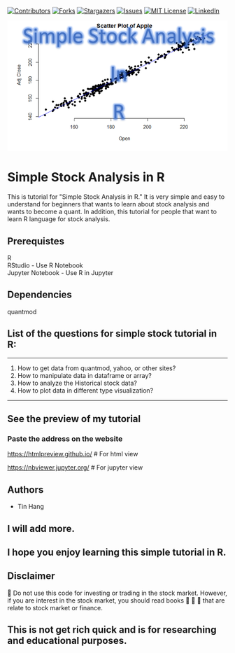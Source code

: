 
[![Contributors][contributors-shield]][contributors-url]
[![Forks][forks-shield]][forks-url]
[![Stargazers][stars-shield]][stars-url]
[![Issues][issues-shield]][issues-url]
[![MIT License][license-shield]][license-url]
[![LinkedIn][linkedin-shield]][linkedin-url]

<!-- MARKDOWN LINKS & IMAGES -->
<!-- https://www.markdownguide.org/basic-syntax/#reference-style-links -->
[contributors-shield]: https://img.shields.io/github/contributors/LastAncientOne/SimpleStockAnalysisR.svg?style=for-the-badge
[contributors-url]: https://github.com/LastAncientOne/SimpleStockAnalysisR/graphs/contributors
[forks-shield]: https://img.shields.io/github/forks/LastAncientOne/SimpleStockAnalysisR.svg?style=for-the-badge
[forks-url]: https://github.com/LastAncientOne/SimpleStockAnalysisR/network/members
[stars-shield]: https://img.shields.io/github/stars/LastAncientOne/SimpleStockAnalysisR.svg?style=for-the-badge
[stars-url]: https://github.com/LastAncientOne/SimpleStockAnalysisR/stargazers
[issues-shield]: https://img.shields.io/github/issues/LastAncientOne/SimpleStockAnalysisR.svg?style=for-the-badge
[issues-url]: https://github.com/LastAncientOne/SimpleStockAnalysisR/issues
[license-shield]: https://img.shields.io/github/license/LastAncientOne/SimpleStockAnalysisR.svg?style=for-the-badge
[license-url]: LICENSE
[linkedin-shield]: https://img.shields.io/badge/-LinkedIn-black.svg?style=for-the-badge&logo=linkedin&colorB=555
[linkedin-url]: https://linkedin.com/in/tin-hang

<img src="Title.PNG">

# Simple Stock Analysis in R  

This is tutorial for "Simple Stock Analysis in R." It is very simple and easy to understand for beginners that wants to learn about stock analysis and wants to become a quant. In addition, this tutorial for people that want to learn R language for stock analysis. 

## Prerequistes  
R   
RStudio - Use R Notebook    
Jupyter Notebook - Use R in Jupyter  

## Dependencies
quantmod  

## List of the questions for simple stock tutorial in R:
______________________________________________________________________________________________________________________________
  1. How to get data from quantmod, yahoo, or other sites?
  2. How to manipulate data in dataframe or array?
  2. How to analyze the Historical stock data?
  3. How to plot data in different type visualization?
______________________________________________________________________________________________________________________________

## See the preview of my tutorial
### Paste the address on the website
https://htmlpreview.github.io/  # For html view

https://nbviewer.jupyter.org/ # For jupyter view

## Authors  
* Tin Hang  

## I will add more.
## I hope you enjoy learning this simple tutorial in R.


## Disclaimer
&#x1F53B; Do not use this code for investing or trading in the stock market. However, if you are interest in the stock market, you should read books &#x1F4D8; &#x1F4D7; &#x1F4D9; that are relate to stock market or finance.  


## This is not get rich quick and is for researching and educational purposes.
